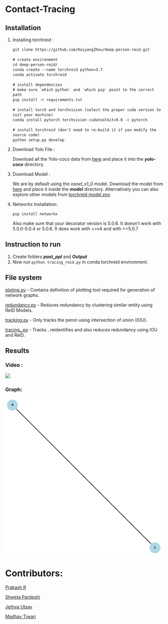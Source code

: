 # Contact-Tracing

## Installation

1. Installing torchreid : 

    ```
    git clone https://github.com/KaiyangZhou/deep-person-reid.git

    # create environment
    cd deep-person-reid/
    conda create --name torchreid python=3.7
    conda activate torchreid

    # install dependencies
    # make sure `which python` and `which pip` point to the correct path
    pip install -r requirements.txt

    # install torch and torchvision (select the proper cuda version to suit your machine)
    conda install pytorch torchvision cudatoolkit=9.0 -c pytorch

    # install torchreid (don't need to re-build it if you modify the source code)
    python setup.py develop
    ```

2. Download Yolo File :
    
    Download all the Yolo-coco data from [here](https://drive.google.com/drive/folders/1YJymHQ9xW9w12slCPS4aq_pfqvsfAbSE?usp=sharing) and place it into the ***yolo-coco*** directory.

3. Download Model :

    We are by default using the *osnet_x1_0* model. Download the model from [here](https://drive.google.com/file/d/1tuYY1vQXReEd8N8_npUkc7npPDDmjNCV/view?usp=sharing) and place it inside the ***model*** directory. Alternatively you can also explore other models from [torchreid model zoo](/model/instruction.md)

4. Networkx Installation:
    
    ```
    pip install networkx
    ```
    
    Also make sure that your decorator version is 5.0.6. It doesn't work with 5.0.0-5.0.4 or 5.0.6. It does work with <=v4 and with >=5.0.7

## Instruction to run

1. Create folders ***past_ppl*** and ***Output*** 
2. Now run ```python tracing_reid.py``` in conda torchreid environment.

## File system

[ploting.py](ploting.py) - Contains definition of plotting tool required for generation of network graphs.

[redundancy.py](redundancy.py) - Reduces redundancy by clustering similar entity using ReID Models.   

[tracking.py](tracking.py) - Only tracks the peron using intersection of union (IOU).

[tracing_.py](tracking.py) - Tracks , reidentifies and also reduces redundancy using IOU and ReID.  

## Results
### Video :
<!-- blank line -->
![](output.gif)
<!-- blank line -->
### Graph:
<!-- blank line -->
<img src="output_graph.gif" alt="drawing" width="500"/>
<!-- blank line -->

# Contributors:

<a href="https://github.com/delta-ng"> Prakash R </a>

<a href="https://github.com/shwetapardeshi1"> Shweta Pardeshi </a>

<a href="https://github.com/jethva-utsav"> Jethva Utsav </a>

<a href="https://github.com/madhav-tiwari"> Madhav Tiwari </a>

